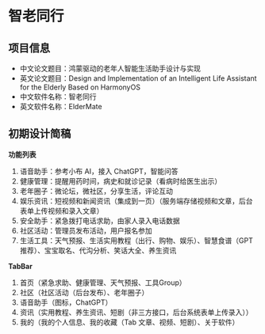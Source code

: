 # 智老同行

## 项目信息

- 中文论文题目：鸿蒙驱动的老年人智能生活助手设计与实现
- 英文论文题目：Design and Implementation of an Intelligent Life Assistant for the Elderly Based on HarmonyOS
- 中文软件名称：智老同行
- 英文软件名称：ElderMate

## 初期设计简稿

**功能列表**

1. 语音助手：参考小布 AI，接入 ChatGPT，智能问答
2. 健康管理：提醒用药时间，病史和就诊记录（看病时给医生出示）
3. 老年圈子：微论坛，微社区，分享生活，评论互动
4. 娱乐资讯：短视频和新闻资讯（集成到一页）（服务端存储视频和文章，后台表单上传视频和录入文章）
5. 安全助手：紧急拨打电话求助，由家人录入电话数据
6. 社区活动：管理员发布活动，用户报名参加
7. 生活工具：天气预报、生活实用教程（出行、购物、娱乐）、智慧食谱（GPT 推荐）、宝宝取名、代沟分析、笑话大全、养生资讯

**TabBar**

1. 首页（紧急求助、健康管理、天气预报、工具Group）
2. 社区（社区活动（后台发布）、老年圈子）
3. 语音助手（图标，ChatGPT）
4. 资讯（实用教程、养生资讯、短剧（非三方接口，后台系统表单上传录入））
5. 我的（我的个人信息、我的收藏（Tab 文章、视频、短剧）、关于软件）
